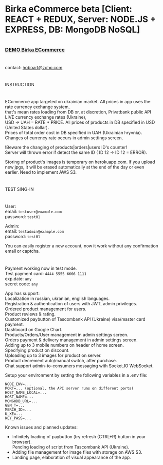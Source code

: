 # Birka eCommerce beta [Client: REACT + REDUX, Server: NODE.JS + EXPRESS, DB: MongoDB NoSQL]
#

###  [DEMO Birka ECommerce](https://peaceful-brushlands-57795.herokuapp.com/)

#

contact:   hoboart@zoho.com

#

INSTRUCTION

#

ECommerce app targeted on ukrainian market. All prices in app uses the rate currency exchange system, \
that's mean rates loading from DB or, at discretion, Privatbank public API LIVE currency exchange rates (Ukraine), \
USD -> UAH = RATE * PRICE. All prices of products in DB specified in USD (United States dollar). \
Prices of total order cost in DB specified in UAH (Ukrainian hryvnia). \
Changes of currency rate occurs in admin settings screen.

!Beware the changing of products|orders|users ID's counter! \
Server will thrown error if detect the same ID ( ID 12 -> ID 12 = ERROR).

Storing of product's images is temporary on herokuapp.com. If you upload new jpgs, it will be erased
automatically at the end of the day or even earlier. Need to implement AWS S3.

#

TEST SING-IN 

#

User: \
email: `testuser@example.com` \
password: `test01`

Admin: \
email: `testadmin@example.com` \
password: `test01`

You can easily register a new account, now it work without any confirmation email or captcha.

#

Payment working now in test mode. \
Test payment card: `4444 5555 6666 1111` \
exp.date: `any` \
secret code: `any`

App has support: \
Localization in russian, ukranian, english languages. \
Registration & authentication of users with JWT, admin privileges. \
Ordered product management for users. \
Product reviews & rating. \
Customized paybutton of Tascombank API (Ukraine) visa/master card payment. \
Dashboard on Google Chart. \
Products/Orders/User management in admin settings screen. \
Orders payment & delivery management in admin settings screen. \
Adding up to 3 mobile numbers on header of home screen. \
Specifying product on discount. \
Uploading up to 3 images for product on server. \
Product decrement auto/manual switch, after purchase. \
Chat support admin-to-consumers messaging with Socket.IO WebSocket.

Setup your environment by setting the following variables in a .env file:
```
NODE_ENV=...
PORT=... (optional, the API server runs on different ports)
HOST_NAME_LOCAL=...
HOST_NAME=...
MONGODB_URL=...
GEN_T=...
MERCH_ID=...
U_XE=...
KEY_PASS=...
```

Known issues and planned updates:
- Infinitely loading of paybutton (try refresh (CTRL+R) button in your browser). \
Pending loading of script from Tascombank API (Ukraine).
- Adding file management for image files with storage on AWS S3.
- Landing page, elaboration of visual appearance of the app.